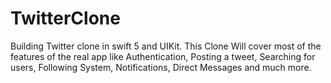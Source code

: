 # TwitterClone
Building Twitter clone in swift 5 and UIKit.
This Clone Will cover most of the features of the real app like Authentication, Posting a tweet, Searching for users, Following System, Notifications, Direct Messages and much more.
